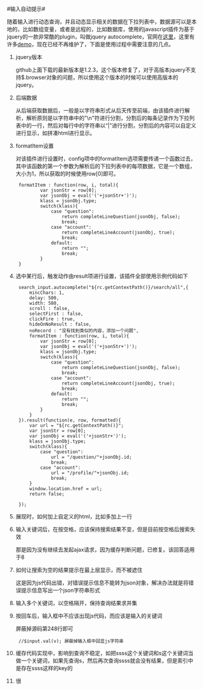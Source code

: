 #输入自动提示#

随着输入进行动态查询，并且动态显示相关的数据在下拉列表中，数据源可以是本地的，比如数组变量，或者是远程的，比如数据库，使用的javascript插件为基于jquery的一款非常酷的plugin，叫做jquery autocomplete，官网在[这里](https://github.com/agarzola/jQueryAutocompletePlugin)，这里有许多[demo](http://jquery.bassistance.de/autocomplete/demo/)，现在已经不再维护了，下面是使用过程中需要注意的几点。

1. jquery版本
	
	github上面下载的最新版本是1.2.3，这个版本修复了，对于高版本jquery不支持$.browser对象的问题，所以使用这个版本的时候可以使用高版本的jquery。
	
	
2. 后端数据

	从后端获取数据后，一般是以字符串形式从后天传至前端，由该插件进行解析，解析原则是以字符串中的"\n"符进行分割，分割后的每条记录作为下拉列表中的一行，然后对每行中的字符串以“|”进行分割，分割后的内容可以自定义进行显示，如拼凑html进行显示。
	

3. formatItem设置

	对该插件进行设置时，config项中的formatItem选项需要传递一个函数过去，其中该函数的第一个参数为解析后的下拉列表中的每项数据，它是一个数组，大小为1，所以获取的时候使用row[0]即可。
			
		formatItem : function(row, i, total){
                var jsonStr = row[0];
                var jsonObj = eval('('+jsonStr+')');
                klass = jsonObj.type;
                switch(klass){
                    case "question":
                        return completeLineQuestion(jsonObj, false);
                        break;
                    case "account":
                        return completeLineAccount(jsonObj, true);
                        break;
                    default:
                        return "";
                        break;
                }
        }

4. 选中某行后，触发动作由result项进行设置，该插件全部使用示例代码如下
	
		search_input.autocomplete("${rc.getContextPath()}/search/all",{
            mincChars: 1,
            delay: 500,
            width: 580,
            scroll : false,
            selectFirst : false,
            clickFire : true,
            hideOnNoResult : false,
            noRecord : "没有找到类似的内容，添加一个问题",
            formatItem : function(row, i, total){
                var jsonStr = row[0];
                var jsonObj = eval('('+jsonStr+')');
                klass = jsonObj.type;
                switch(klass){
                    case "question":
                        return completeLineQuestion(jsonObj, false);
                        break;
                    case "account":
                        return completeLineAccount(jsonObj, true);
                        break;
                    default:
                        return "";
                        break;
                }
            }
        }).result(function(e, row, formatted){
            var url = "${rc.getContextPath()}";
            var jsonStr = row[0];
            var jsonObj = eval('('+jsonStr+')');
            klass = jsonObj.type;
            switch(klass){
                case "question":
                    url = "/question/"+jsonObj.id;
                    break;
                case "account":
                    url = "/profile/"+jsonObj.id;
                    break;
            }
            window.location.href = url;
            return false;

        });
                
5. 展现时，如何加上自定义的html，比如多加上一行
6. 输入关键词后，在按空格，应该保持搜索结果不变，但是目前按空格后搜索失效

	那是因为没有继续去发起ajax请求，因为缓存判断问题，已修复。该回答适用于8

7. 如何让搜索为空的结果提示在最上层显示，而不被遮住

	这是因为js代码出错，对错误提示信息不能转为json对象，解决办法就是将错误提示信息写出一个json字符串形式
	
8. 输入多个关键词，以空格隔开，保持查询结果求并集
9. 按回车后，输入框中不应该出现js代码，而应该是输入的关键词
	
	屏蔽掉源码第248行即可
		
		//$input.val(v); 屏蔽掉输入框中回显js字符串
	
10. 缓存代码实现中，影响到查询不稳定，如把ssss这个关键词和s这个关键词当做一个关键词，如果先查询s，然后再次查询ssss就会没有结果，但是索引中是存在ssss这样的key的
11. 很